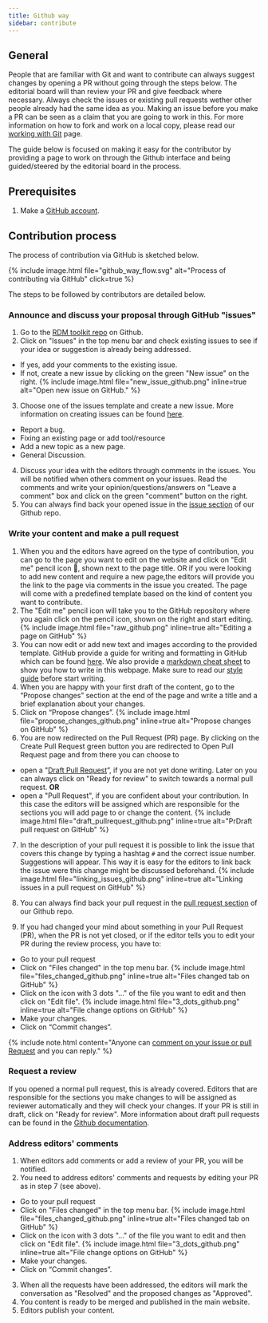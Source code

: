 ```yaml
---
title: Github way
sidebar: contribute
---
```


## General
People that are familiar with Git and want to contribute can always suggest changes by opening a PR without going through the steps below. The editorial board will than review your PR and give feedback where necessary. Always check the issues or existing pull requests wether other people already had the same idea as you. Making an issue before you make a PR can be seen as a claim that you are going to work in this. For more information on how to fork and work on a local copy, please read our [working with Git](working_with_git) page. 

The guide below is focused on making it easy for the contributor by providing a page to work on through the Github interface and being guided/steered by the editorial board in the process.


## Prerequisites
1. Make a [GitHub account](https://github.com/join).
  
## Contribution process
The process of contribution via GitHub is sketched below. 

{% include image.html file="github_way_flow.svg" alt="Process of contributing via GitHub" click=true %}

The steps to be followed by contributors are detailed below.

### Announce and discuss your proposal through GitHub "issues"
1. Go to the [RDM toolkit repo](https://github.com/elixir-europe/rdm-toolkit) on Github.
2. Click on "Issues" in the top menu bar and check existing issues to see if your idea or suggestion is already being addressed.
  * If yes, add your comments to the existing issue.
  * If not, create a new issue by clicking on the green "New issue" on the right.
    {% include image.html file="new_issue_github.png" inline=true alt="Open new issue on GitHub." %}
3. Choose one of the issues template and create a new issue. More information on creating issues can be found [here](https://docs.github.com/en/github/managing-your-work-on-github/creating-an-issue).
  * Report a bug.
  * Fixing an existing page or add tool/resource
  * Add a new topic as a new page.
  * General Discussion.
4. Discuss your idea with the editors through comments in the issues. You will be notified when others comment on your issues. Read the comments and write your opinion/questions/answers on "Leave a comment" box and click on the green "comment" button on the right.
5. You can always find back your opened issue in the [issue section](https://github.com/elixir-europe/rdm-toolkit/issues) of our Github repo.

### Write your content and make a pull request

1. When you and the editors have agreed on the type of contribution, you can go to the page you want to edit on the website and click on "Edit me" pencil icon :pencil:, shown next to the page title. OR if you were looking to add new content and require a new page,the editors will provide you the link to the page via comments in the issue you created. The page will come with a predefined template based on the kind of content you want to contribute.
2. The "Edit me" pencil icon will take you to the GitHub repository where you again click on the pencil icon, shown on the right and start editing. 
    {% include image.html file="raw_github.png" inline=true alt="Editing a page on GitHub" %}
3. You can now edit or add new text and images according to the provided template. GitHub provide a guide for writing and formatting in GitHub which can be found [here](https://docs.github.com/en/github/writing-on-github/getting-started-with-writing-and-formatting-on-github). We also provide a [markdown cheat sheet](markdown_cheat_sheet) to show you how to write in this webpage. Make sure to read our [style guide](style_guide) before start writing.
4. When you are happy with your first draft of the content, go to the “Propose changes” section at the end of the page and write a title and a brief explanation about your changes.
5. Click on “Propose changes”. 
    {% include image.html file="propose_changes_github.png" inline=true alt="Propose changes on GitHub" %}
6. You are now redirected on the Pull Request (PR) page. By clicking on the Create Pull Request green button you are redirected to Open Pull Request page and from there you can choose to
  * open a "[Draft Pull Request](https://docs.github.com/en/github/collaborating-with-issues-and-pull-requests/about-pull-requests#draft-pull-requests)”, if you are not yet done writing. Later on you can always click on "Ready for review" to switch towards a normal pull request.
              **OR**
  * open a "Pull Request", if you are confident about your contribution. In this case the editors will be assigned which are responsible for the sections you will add page to or change the content.
    {% include image.html file="draft_pullrequest_github.png" inline=true alt="PrDraft pull request on GitHub" %}

7. In the description of your pull request it is possible to link the issue that covers this change by typing a hashtag `#` and the correct issue number. Suggestions will appear. This way it is easy for the editors to link back the issue were this change might be discussed beforehand.
    {% include image.html file="linking_issues_github.png" inline=true alt="Linking issues in a pull request on GitHub" %}

8. You can always find back your pull request in the [pull request section](https://github.com/elixir-europe/rdm-toolkit/pulls) of our Github repo.

9. If you had changed your mind about something in your Pull Request (PR), when the PR is not yet closed, or if the editor tells you to edit your PR during the review process, you have to:
  * Go to your pull request
  * Click on "Files changed" in the top menu bar.
      {% include image.html file="files_changed_github.png" inline=true alt="Files changed tab on GitHub" %}
  * Click on the icon with 3 dots "..." of the file you  want to edit and then click on "Edit file".
      {% include image.html file="3_dots_github.png" inline=true alt="File change options on GitHub" %}
  * Make your changes.
  * Click on “Commit changes”.

{% include note.html content="Anyone can [comment on your issue or pull Request](https://docs.github.com/en/github/collaborating-with-issues-and-pull-requests/commenting-on-a-pull-request) and you can reply." %}

### Request a review
If you opened a normal pull request, this is already covered. Editors that are responsible for the sections you make changes to will be assigned as reviewer automatically and they will check your changes. If your PR is still in draft, click on "Ready for review". More information about draft pull requests can be found in the [Github documentation](https://docs.github.com/en/github/collaborating-with-issues-and-pull-requests/changing-the-stage-of-a-pull-request#marking-a-pull-request-as-ready-for-review).

### Address editors' comments
1. When editors add comments or add a review of your PR, you will be notified.
2. You need to address editors' comments and requests by editing your PR as in step 7 (see above).
  * Go to your pull request
  * Click on "Files changed" in the top menu bar.
      {% include image.html file="files_changed_github.png" inline=true alt="Files changed tab on GitHub" %}
  * Click on the icon with 3 dots "..." of the file you  want to edit and then click on "Edit file".
      {% include image.html file="3_dots_github.png" inline=true alt="File change options on GitHub" %}
  * Make your changes.
  * Click on “Commit changes”.
3. When all the requests have been addressed, the editors will mark the conversation as "Resolved" and the proposed changes as "Approved".
4. You content is ready to be merged and published in the main website.
5. Editors publish your content.
